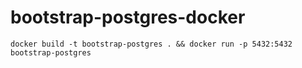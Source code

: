 # bootstrap-postgres-docker

`docker build -t bootstrap-postgres . && docker run -p 5432:5432 bootstrap-postgres`